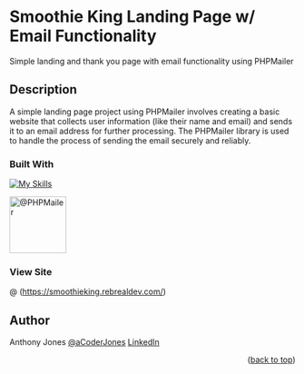 <a id="readme-top"></a>
# Smoothie King Landing Page w/ Email Functionality 
Simple landing and thank you page with email functionality using PHPMailer

## Description

A simple landing page project using PHPMailer involves creating a basic website that collects user information (like their name and email) and sends it to an email address for further processing. The PHPMailer library is used to handle the process of sending the email securely and reliably.


### Built With

[![My Skills](https://skillicons.dev/icons?i=js,html,css,php,gmail)](https://skillicons.dev)

<img itemprop="image" class="avatar flex-shrink-0 mb-3 mr-3 mb-md-0 mr-md-4" src="https://avatars.githubusercontent.com/u/3959702?s=200&amp;v=4" width="100" height="100" alt="@PHPMailer">

### View Site

@ (https://smoothieking.rebrealdev.com/)


## Author

Anthony Jones
[@aCoderJones](https://acoderjones.world/)
[LinkedIn](https://www.linkedin.com/in/coderjones/)

<p align="right">(<a href="#readme-top">back to top</a>)</p>
